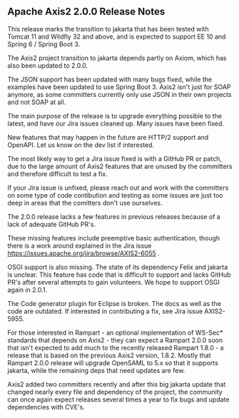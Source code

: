 Apache Axis2 2.0.0 Release Notes
--------------------------------

This release marks the transition to jakarta that has been tested with Tomcat 11
and Wildfly 32 and above, and is expected to support EE 10 and Spring 6 / Spring Boot 3.

The Axis2 project transition to jakarta depends partly on Axiom, which has also been updated to 2.0.0.

The JSON support has been updated with many bugs fixed, while the examples have
been updated to use Spring Boot 3. Axis2 isn't just for SOAP anymore, as some committers currently only use JSON in their own projects and not SOAP at all.

The main purpose of the release is to upgrade everything possible to the latest,
and have our Jira issues cleaned up. Many issues have been fixed. 

New features that may happen in the future are HTTP/2 support and OpenAPI. Let us
know on the dev list if interested.

The most likely way to get a Jira issue fixed is with a GitHub PR or patch, due to 
the large amount of Axis2 features that are unused by the committers and therefore
difficult to test a fix.

If your Jira issue is unfixed, please reach out and work with the committers on
some type of code contibution and testing as some issues are just too deep in areas that the comitters don't use ourselves.

The 2.0.0 release lacks a few features in previous releases because of a lack of 
adequate GitHub PR's.

These missing features include preemptive basic authentication, though there is a work around explained in the Jira issue https://issues.apache.org/jira/browse/AXIS2-6055 .

OSGI support is also missing. The state of its dependency Felix and jakarta is unclear. This feature has code that is difficult to support and lacks GitHub PR's after several attempts to gain volunteers. We hope to support OSGI again in 2.0.1.

The Code generator plugin for Eclipse is broken. The docs as well as the code are outdated. If interested in contributing a fix, see Jira issue AXIS2-5955.

For those interested in Rampart - an optional implementation of WS-Sec* standards that depends on Axis2 - they can expect a Rampart 2.0.0 soon that isn't expected to add much to the recently released Rampart 1.8.0 - a release that is based on the previous Axis2 version, 1.8.2. Mostly that Rampart 2.0.0 release will upgrade OpenSAML to 5.x so that it supports jakarta, while the remaining deps that need updates are few.

Axis2 added two committers recently and after this big jakarta update that changed nearly every file and dependency of the project, the community can once again expect releases several times a year to fix bugs and update dependencies with CVE's.
